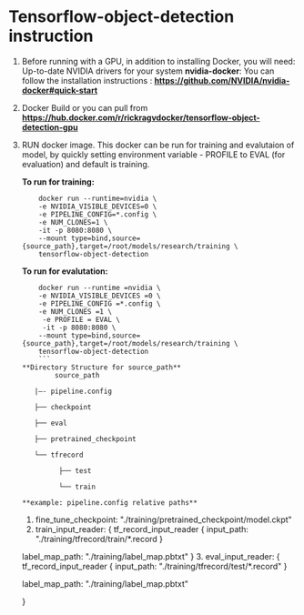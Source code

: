 
# Tensorflow-object-detection instruction
1. Before running with a GPU, in addition to installing Docker, you will need:
    Up-to-date NVIDIA drivers for your system
    **nvidia-docker**: You can follow the installation instructions : **https://github.com/NVIDIA/nvidia-docker#quick-start**

2. Docker Build or you can pull from **https://hub.docker.com/r/rickragvdocker/tensorflow-object-detection-gpu**

3. RUN docker image.
	This docker can be run for training and evalutaion of model, by quickly setting environment variable - PROFILE to EVAL (for evaluation) and default is training.
	
	**To run for training:**
	```
	    docker run --runtime=nvidia \
	    -e NVIDIA_VISIBLE_DEVICES=0 \ 
	    -e PIPELINE_CONFIG=*.config \  
	    -e NUM_CLONES=1 \  
	    -it -p 8080:8080 \
	    --mount type=bind,source={source_path},target=/root/models/research/training \
	    tensorflow-object-detection 
	```
	**To run for evalutation:**
	```
	    docker run --runtime =nvidia \
	    -e NVIDIA_VISIBLE_DEVICES =0 \ 
	    -e PIPELINE_CONFIG =*.config \  
	    -e NUM_CLONES =1 \
	     -e PROFILE = EVAL \
	     -it -p 8080:8080 \
	    --mount type=bind,source={source_path},target=/root/models/research/training \
	    tensorflow-object-detection 
    	```
    **Directory Structure for source_path**
		    source_path
    ```
	      |—- pipeline.config

	      ├── checkpoint

	      ├── eval

	      ├── pretrained_checkpoint

	      └── tfrecord

	            ├── test

	            └── train
	```
    **example: pipeline.config relative paths**
    ```
    1. fine_tune_checkpoint: "./training/pretrained_checkpoint/model.ckpt"
    2. train_input_reader: {
	  tf_record_input_reader {
	    input_path: "./training/tfrecord/train/*.record
	  }
	  
	  label_map_path: "./training/label_map.pbtxt"
   	}
    3. eval_input_reader: {
	  tf_record_input_reader {
	    input_path: "./training/tfrecord/test/*.record"
	  }
	  
	  label_map_path: "./training/label_map.pbtxt"
 
	}
	```
